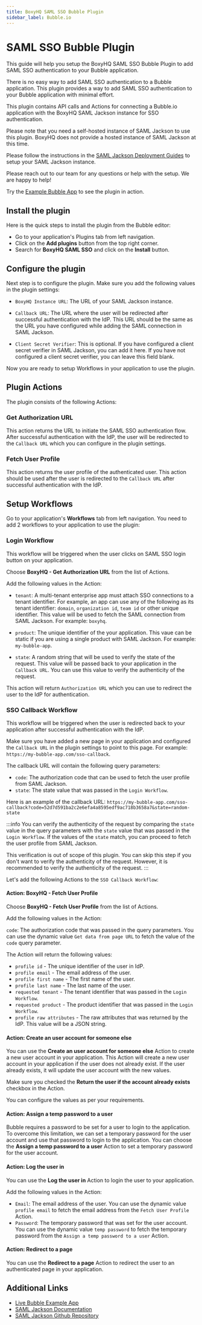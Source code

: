 ```yaml
---
title: BoxyHQ SAML SSO Bubble Plugin
sidebar_label: Bubble.io
---
```


# SAML SSO Bubble Plugin

This guide will help you setup the BoxyHQ SAML SSO Bubble Plugin to add SAML SSO authentication to your Bubble application.

There is no easy way to add SAML SSO authentication to a Bubble application. This plugin provides a way to add SAML SSO authentication to your Bubble application with minimal effort.

This plugin contains API calls and Actions for connecting a Bubble.io application with the BoxyHQ SAML Jackson instance for SSO authentication.

Please note that you need a self-hosted instance of SAML Jackson to use this plugin. BoxyHQ does not provide a hosted instance of SAML Jackson at this time.

Please follow the instructions in the [SAML Jackson Deployment Guides](https://boxyhq.com/guides/jackson#deployment-guides) to setup your SAML Jackson instance.

Please reach out to our team for any questions or help with the setup. We are happy to help!

Try the [Example Bubble App](https://boxyhq-saml-sso.bubbleapps.io/version-test) to see the plugin in action.

## Install the plugin

Here is the quick steps to install the plugin from the Bubble editor:

- Go to your application's Plugins tab from left navigation.
- Click on the **Add plugins** button from the top right corner.
- Search for **BoxyHQ SAML SSO** and click on the **Install** button.

## Configure the plugin

Next step is to configure the plugin. Make sure you add the following values in the plugin settings:

- `BoxyHQ Instance URL`: The URL of your SAML Jackson instance.

- `Callback URL`: The URL where the user will be redirected after successful authentication with the IdP. This URL should be the same as the URL you have configured while adding the SAML connection in SAML Jackson.

- `Client Secret Verifier`: This is optional. If you have configured a client secret verifier in SAML Jackson, you can add it here. If you have not configured a client secret verifier, you can leave this field blank.

Now you are ready to setup Workflows in your application to use the plugin.

## Plugin Actions

The plugin consists of the following Actions:

### Get Authorization URL

This action returns the URL to initiate the SAML SSO authentication flow. After successful authentication with the IdP, the user will be redirected to the `Callback URL` which you can configure in the plugin settings.

### Fetch User Profile

This action returns the user profile of the authenticated user. This action should be used after the user is redirected to the `Callback URL` after successful authentication with the IdP.

## Setup Workflows

Go to your application's **Workflows** tab from left navigation. You need to add 2 workflows to your application to use the plugin:

### Login Workflow

This workflow will be triggered when the user clicks on SAML SSO login button on your application.

Choose **BoxyHQ - Get Authorization URL** from the list of Actions.

Add the following values in the Action:

- `tenant`: A multi-tenant enterprise app must attach SSO connections to a tenant identifier. For example, an app can use any of the following as its tenant identifier: `domain`, `organization id`, `team id` or other unique identifier. This value will be used to fetch the SAML connection from SAML Jackson. For example: `boxyhq`.

- `product`: The unique identifier of the your application. This vaue can be static if you are using a single product with SAML Jackson. For example: `my-bubble-app`.

- `state`: A random string that will be used to verify the state of the request. This value will be passed back to your application in the `Callback URL`. You can use this value to verify the authenticity of the request.

This action will return `Authorization URL` which you can use to redirect the user to the IdP for authentication.

### SSO Callback Workflow

This workflow will be triggered when the user is redirected back to your application after successful authentication with the IdP.

Make sure you have added a new page in your application and configured the `Callback URL` in the plugin settings to point to this page. For example: `https://my-bubble-app.com/sso-callback`.

The callback URL will contain the following query parameters:

- `code`: The authorization code that can be used to fetch the user profile from SAML Jackson.
- `state`: The state value that was passed in the `Login Workflow`.

Here is an example of the callback URL: `https://my-bubble-app.com/sso-callback?code=52d7d591ba2c2e6efa4a8595edf9ac718b3658a7&state=random-state`

:::info
You can verify the authenticity of the request by comparing the `state` value in the query parameters with the `state` value that was passed in the `Login Workflow`. If the values of the `state` match, you can proceed to fetch the user profile from SAML Jackson.

This verification is out of scope of this plugin. You can skip this step if you don't want to verify the authenticity of the request. However, it is recommended to verify the authenticity of the request.
:::

Let's add the following Actions to the `SSO Callback Workflow`:

#### Action: BoxyHQ - Fetch User Profile

Choose **BoxyHQ - Fetch User Profile** from the list of Actions.

Add the following values in the Action:

`code`: The authorization code that was passed in the query parameters. You can use the dynamic value `Get data from page URL` to fetch the value of the `code` query parameter.

The Action will return the following values:

- `profile id` - The unique identifier of the user in IdP.
- `profile email` - The email address of the user.
- `profile first name` - The first name of the user.
- `profile last name` - The last name of the user.
- `requested tenant` - The tenant identifier that was passed in the `Login Workflow`.
- `requested product` - The product identifier that was passed in the `Login Workflow`.
- `profile raw attributes` - The raw attributes that was returned by the IdP. This value will be a JSON string.

#### Action: Create an user account for someone else

You can use the **Create an user account for someone else** Action to create a new user account in your application. This Action will create a new user account in your application if the user does not already exist. If the user already exists, it will update the user account with the new values.

Make sure you checked the **Return the user if the account already exists** checkbox in the Action.

You can configure the values as per your requirements.

#### Action: Assign a temp password to a user

Bubble requires a password to be set for a user to login to the application. To overcome this limitation, we can set a temporary password for the user account and use that password to login to the application. You can choose the **Assign a temp password to a user** Action to set a temporary password for the user account.

#### Action: Log the user in

You can use the **Log the user in** Action to login the user to your application.

Add the following values in the Action:

- `Email`: The email address of the user. You can use the dynamic value `profile email` to fetch the email address from the `Fetch User Profile` Action.
- `Password`: The temporary password that was set for the user account. You can use the dynamic value `temp password` to fetch the temporary password from the `Assign a temp password to a user` Action.

#### Action: Redirect to a page

You can use the **Redirect to a page** Action to redirect the user to an authenticated page in your application.

## Additional Links

- [Live Bubble Example App](https://boxyhq-saml-sso.bubbleapps.io/version-test)
- [SAML Jackson Documentation](https://boxyhq.com/docs/jackson/overview)
- [SAML Jackson Github Repository](https://github.com/boxyhq/jackson)
